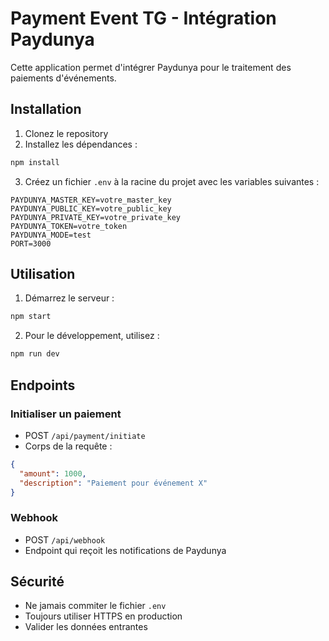 # Payment Event TG - Intégration Paydunya

Cette application permet d'intégrer Paydunya pour le traitement des paiements d'événements.

## Installation

1. Clonez le repository
2. Installez les dépendances :

```bash
npm install
```

3. Créez un fichier `.env` à la racine du projet avec les variables suivantes :

```
PAYDUNYA_MASTER_KEY=votre_master_key
PAYDUNYA_PUBLIC_KEY=votre_public_key
PAYDUNYA_PRIVATE_KEY=votre_private_key
PAYDUNYA_TOKEN=votre_token
PAYDUNYA_MODE=test
PORT=3000
```

## Utilisation

1. Démarrez le serveur :

```bash
npm start
```

2. Pour le développement, utilisez :

```bash
npm run dev
```

## Endpoints

### Initialiser un paiement

- POST `/api/payment/initiate`
- Corps de la requête :

```json
{
  "amount": 1000,
  "description": "Paiement pour événement X"
}
```

### Webhook

- POST `/api/webhook`
- Endpoint qui reçoit les notifications de Paydunya

## Sécurité

- Ne jamais commiter le fichier `.env`
- Toujours utiliser HTTPS en production
- Valider les données entrantes

